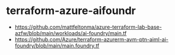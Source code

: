 # terraform-azure-aifoundr

- <https://github.com/mattfeltonma/azure-terraform-lab-base-azfw/blob/main/workloads/ai-foundry/main.tf>
- <https://github.com/Azure/terraform-azurerm-avm-ptn-aiml-ai-foundry/blob/main/main.foundry.tf>